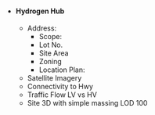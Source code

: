 - #### Hydrogen Hub
	- Address:
		- Scope:
		- Lot No.
		- Site Area
		- Zoning
		- Location Plan:
	- Satellite Imagery
	- Connectivity to Hwy
	- Traffic Flow LV vs HV
	- Site 3D with simple massing LOD 100